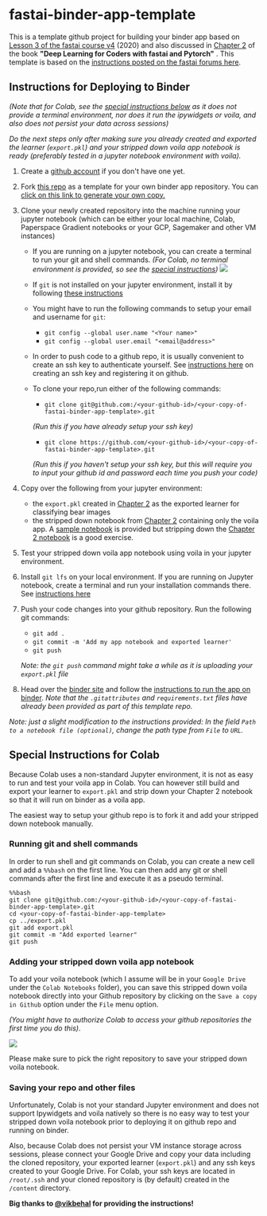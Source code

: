 # fastai-binder-app-template
This is a template github project for building your binder app based on [Lesson 3 of the fastai course v4](https://course.fast.ai/videos/?lesson=3) (2020) and also discussed in [Chapter 2](https://github.com/fastai/fastbook/blob/master/02_production.ipynb) of the book **"Deep Learning for Coders with fastai and Pytorch"** . This template is based on the [instructions posted on the fastai forums here](https://forums.fast.ai/t/deploying-your-notebook-as-an-app-under-10-minutes/70621?u=butchland).

## Instructions for Deploying to Binder
_(Note that for Colab, see the [special instructions below](#special-instructions-for-colab) as it does not provide a terminal environment, nor does it run the ipywidgets or voila, and also does not persist your data across sessions)_

_Do the next steps only after making sure you already created and exported the learner (`export.pkl`) and your stripped down voila app notebook is ready (preferably tested in a jupyter notebook environment with voila)._

1. Create a [github account](https://github.com/join?source=header-home) if you don't have one yet.
1. Fork [this repo](https://github.com/butchland/fastai-binder-app-template) as a template for your own binder app repository. You can [click on this link to generate your own copy.](https://github.com/butchland/fastai-binder-app-template/generate) 
1. Clone your newly created repository into the machine running your jupyter notebook (which can be either your local machine, Colab, Paperspace Gradient notebooks or your GCP, Sagemaker and other VM instances)
    * If you are running on a jupyter notebook, you can create a terminal to run your git and shell commands. _(For Colab, no terminal environment is provided, so see the [special instructions](#special-instructions-for-colab))_
    ![](https://raw.githubusercontent.com/butchland/fastai-binder-app-template/master/images/create-jupyter-terminal.png)
    * If `git` is not installed on your jupyter environment, install it by following [these instructions](https://git-scm.com/book/en/v2/Getting-Started-Installing-Git)
    * You might have to run the following commands to setup your email and username for `git`:
        * `git config --global user.name "<Your name>"`
        * `git config --global user.email "<email@address>"`
    * In order to push code to a github repo, it is usually convenient to create an ssh key to authenticate yourself. See [instructions here](https://docs.github.com/en/github/authenticating-to-github/connecting-to-github-with-ssh) on creating an ssh key and registering it on github.
    * To clone your repo,run either of the following commands:
        * `git clone git@github.com:/<your-github-id>/<your-copy-of-fastai-binder-app-template>.git` 

        _(Run this if you have already setup your ssh key)_
        * `git clone https://github.com/<your-github-id>/<your-copy-of-fastai-binder-app-template>.git`

        _(Run this if you haven't setup your ssh key,  but this will require you to input your github id and password each time you push your code)_
1. Copy over the following from your jupyter environment:
    * the `export.pkl` created in [Chapter 2](https://github.com/fastai/fastbook/blob/master/clean/02_production.ipynb) as the exported learner for classifying bear images
    * the stripped down notebook from [Chapter 2](https://github.com/fastai/fastbook/blob/master/clean/02_production.ipynb) containing only the voila app. A [sample notebook](https://github.com/butchland/fastai-binder-app-template/blob/master/sample-fastai-binder-app.ipynb) is provided but stripping down the [Chapter 2 notebook](https://github.com/fastai/fastbook/blob/master/clean/02_production.ipynb) is a good exercise.
1. Test your stripped down voila app notebook using voila in your jupyter environment.
1. Install `git lfs` on your local environment. If you are running on Jupyter notebook, create a terminal and run your installation commands there.  See [instructions here](https://github.com/git-lfs/git-lfs/wiki/Installation)
1. Push your code changes into your github repository. Run the following git commands:
    * `git add .`
    * `git commit -m 'Add my app notebook and exported learner'`
    * `git push`

    _Note: the `git push` command might take a while as it is uploading your `export.pkl` file_
1. Head over the [binder site](https://mybinder.org/) and follow the [instructions to run the app on binder](https://forums.fast.ai/t/deploying-your-notebook-as-an-app-under-10-minutes/70621?u=butchland). _Note that the `.gitattributes` and `requirements.txt` files have already been provided as part of this template repo._

_Note: just a slight modification to the instructions provided: In the field `Path to a notebook file (optional)`, change the path type from `File` to `URL`._


## Special Instructions for Colab

Because Colab uses a non-standard Jupyter environment, it is not as easy to run and test your voila app in Colab. You can however still build and export your learner to `export.pkl` and strip down your Chapter 2 notebook so that it will run on binder as a voila app.

The easiest way to setup your github repo is to fork it and add your stripped down notebook manually.

### Running git and shell commands
In order to run shell and git commands on Colab, you can create a new cell and
add a `%%bash` on the first line. You can then add any git or shell commands after the first line and execute it as a pseudo terminal.
```
%%bash
git clone git@github.com:/<your-github-id>/<your-copy-of-fastai-binder-app-template>.git
cd <your-copy-of-fastai-binder-app-template>
cp ../export.pkl
git add export.pkl
git commit -m "Add exported learner"
git push
```

### Adding your stripped down voila app notebook 

To add your voila notebook (which I assume will be in your `Google Drive` under the `Colab Notebooks` folder), you can save this stripped down voila notebook directly into 
your Github repository by clicking on the `Save a copy in Github` option under the `File` menu option.

_(You might have to authorize Colab to access your github repositories the first time you do this)_. 

![](https://raw.githubusercontent.com/butchland/fastai-binder-app-template/master/images/colab-save-copy-in-github.png)

Please make sure to pick the right repository to save your stripped down voila notebook.

### Saving your repo and other files

Unfortunately, Colab is not your standard Jupyter environment and does not support Ipywidgets and voila natively so there is no easy way to test your stripped down voila notebook prior to deploying it on github repo and running on binder.

Also, because Colab does not persist your VM instance storage across sessions, please connect your Google Drive and copy your data including the cloned repository, your exported learner (`export.pkl`) and any ssh keys created to your Google Drive. For Colab, your ssh keys are located in `/root/.ssh` and your cloned repository is (by default) created in the `/content` directory.

**Big thanks to [@vikbehal](https://forums.fast.ai/u/vikbehal) for providing the instructions!**

 
